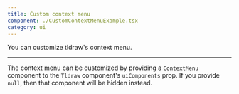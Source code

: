 ```yaml
---
title: Custom context menu
component: ./CustomContextMenuExample.tsx
category: ui
---
```


You can customize tldraw's context menu.

---

The context menu can be customized by providing a `ContextMenu` component to the `Tldraw` component's `uiComponents` prop. If you provide `null`, then that component will be hidden instead.

